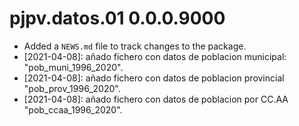 # pjpv.datos.01 0.0.0.9000

* Added a `NEWS.md` file to track changes to the package.  
* [2021-04-08]: añado fichero con datos de poblacion municipal: "pob_muni_1996_2020".
* [2021-04-08]: añado fichero con datos de poblacion provincial "pob_prov_1996_2020". 
* [2021-04-08]: añado fichero con datos de poblacion por CC.AA "pob_ccaa_1996_2020". 
